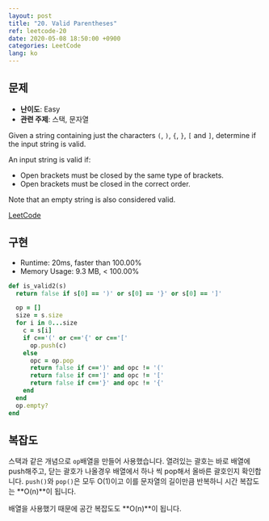 ```yaml
---
layout: post
title: "20. Valid Parentheses"
ref: leetcode-20
date: 2020-05-08 18:50:00 +0900
categories: LeetCode
lang: ko
---
```


## 문제
- **난이도**: Easy
- **관련 주제**: 스택, 문자열

Given a string containing just the characters `(`, `)`, `{`, `}`, `[` and `]`, determine if the input string is valid.

An input string is valid if:
- Open brackets must be closed by the same type of brackets.
- Open brackets must be closed in the correct order.

Note that an empty string is also considered valid.

[LeetCode](https://leetcode.com/problems/valid-parentheses)

<div class="divider"></div>

## 구현
- Runtime: 20ms, faster than 100.00%
- Memory Usage: 9.3 MB, < 100.00%
```rb
def is_valid2(s)
  return false if s[0] == ')' or s[0] == '}' or s[0] == ']'

  op = []
  size = s.size
  for i in 0...size
    c = s[i]
    if c=='(' or c=='{' or c=='['
      op.push(c)
    else
      opc = op.pop
      return false if c==')' and opc != '('
      return false if c==']' and opc != '['
      return false if c=='}' and opc != '{'
    end
  end
  op.empty?
end
```

<div class="divider"></div>

## 복잡도
스택과 같은 개념으로 `op`배열을 만들어 사용했습니다. 열려있는 괄호는 바로 배열에 push해주고, 
닫는 괄호가 나올경우 배열에서 하나 씩 pop해서 올바른 괄호인지 확인합니다. `push()`와 `pop()`은
모두 O(1)이고 이를 문자열의 길이만큼 반복하니 시간 복잡도는 **O(n)**이 됩니다.

배열을 사용했기 때문에 공간 복잡도도 **O(n)**이 됩니다.
